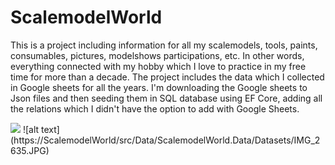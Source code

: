 <div>

# ScalemodelWorld

This is a project including information for all my scalemodels, tools, paints, consumables, pictures, modelshows participations, etc. In other words, everything connected with my hobby which I love to practice in my free time for more than a decade. The project includes the data which I collected in Google sheets for all the years. I'm downloading the Google sheets to Json files and then seeding them in SQL database using EF Core, adding all the relations which I didn't have the option to add with Google Sheets.

<img src="https://ScalemodelWorld/src/Data/ScalemodelWorld.Data/Datasets/IMG_2635.JPG">
![alt text](https://ScalemodelWorld/src/Data/ScalemodelWorld.Data/Datasets/IMG_2635.JPG)
</div>
